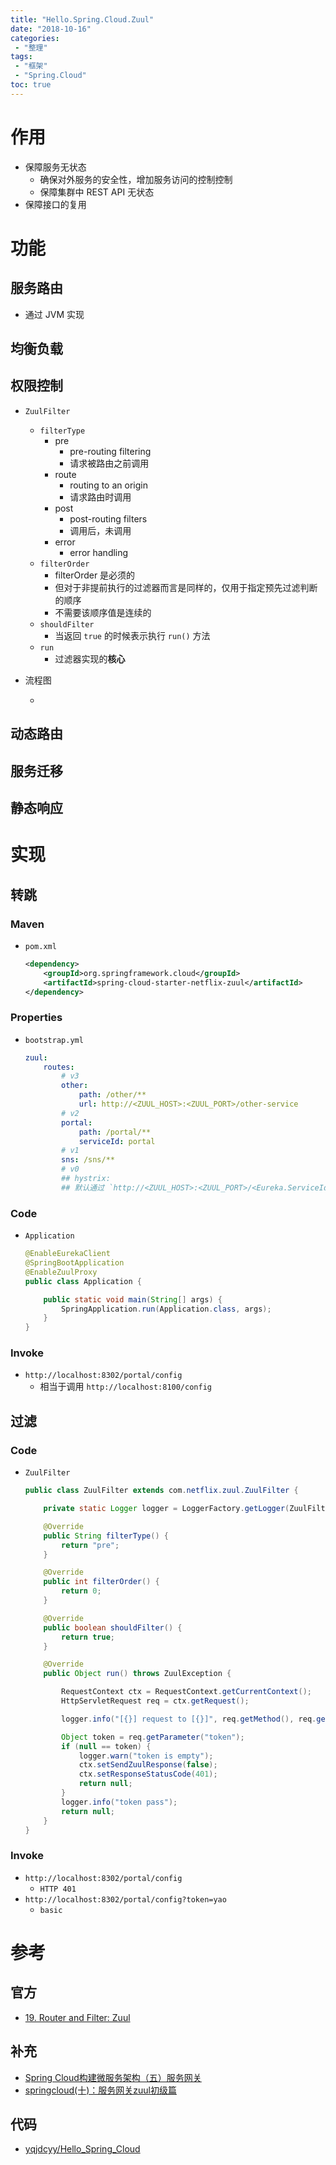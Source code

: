 ```yaml
---
title: "Hello.Spring.Cloud.Zuul"
date: "2018-10-16"
categories:
 - "整理"
tags:
 - "框架"
 - "Spring.Cloud"
toc: true
---
```


# 作用
- 保障服务无状态
    - 确保对外服务的安全性，增加服务访问的控制控制
    - 保障集群中 REST API 无状态
- 保障接口的复用

# 功能
## 服务路由
- 通过 JVM 实现
## 均衡负载
## 权限控制
- `ZuulFilter`
    - `filterType`
        - pre
            - pre-routing filtering
            - 请求被路由之前调用
        - route
            - routing to an origin
            - 请求路由时调用
        - post
            - post-routing filters
            - 调用后，未调用
        - error
            - error handling
    - `filterOrder`
        - filterOrder 是必须的
        - 但对于非提前执行的过滤器而言是同样的，仅用于指定预先过滤判断的顺序
        - 不需要该顺序值是连续的
    - `shouldFilter`
        - 当返回 `true` 的时候表示执行 `run()` 方法
    - `run`
        - 过滤器实现的**核心**

- 流程图
    - ![]()
## 动态路由
## 服务迁移
## 静态响应    

# 实现

## 转跳

### Maven
- `pom.xml`

    ```xml
    <dependency>
        <groupId>org.springframework.cloud</groupId>
        <artifactId>spring-cloud-starter-netflix-zuul</artifactId>
    </dependency>
    ```

### Properties
- `bootstrap.yml`

    ```yml
    zuul:
        routes:
            # v3
            other:
                path: /other/**
                url: http://<ZUUL_HOST>:<ZUUL_PORT>/other-service
            # v2
            portal:
                path: /portal/**
                serviceId: portal
            # v1
            sns: /sns/**
            # v0
            ## hystrix:
            ## 默认通过 `http://<ZUUL_HOST>:<ZUUL_PORT>/<Eureka.ServiceId>/**  ` 访问
    ```

### Code
- `Application`

    ```java
    @EnableEurekaClient
    @SpringBootApplication
    @EnableZuulProxy
    public class Application {

        public static void main(String[] args) {
            SpringApplication.run(Application.class, args);
        }
    }
    ```

### Invoke
- `http://localhost:8302/portal/config`
    - 相当于调用 `http://localhost:8100/config`

## 过滤

### Code
- `ZuulFilter`

    ```java
    public class ZuulFilter extends com.netflix.zuul.ZuulFilter {

        private static Logger logger = LoggerFactory.getLogger(ZuulFilter.class);

        @Override
        public String filterType() {
            return "pre";
        }

        @Override
        public int filterOrder() {
            return 0;
        }

        @Override
        public boolean shouldFilter() {
            return true;
        }

        @Override
        public Object run() throws ZuulException {

            RequestContext ctx = RequestContext.getCurrentContext();
            HttpServletRequest req = ctx.getRequest();

            logger.info("[{}] request to [{}]", req.getMethod(), req.getRequestURL().toString());

            Object token = req.getParameter("token");
            if (null == token) {
                logger.warn("token is empty");
                ctx.setSendZuulResponse(false);
                ctx.setResponseStatusCode(401);
                return null;
            }
            logger.info("token pass");
            return null;
        }
    }
    ```

### Invoke
- `http://localhost:8302/portal/config`
    - `HTTP 401`
- `http://localhost:8302/portal/config?token=yao`
    - `basic`


# 参考

## 官方
- [19. Router and Filter: Zuul](http://cloud.spring.io/spring-cloud-static/Edgware.RELEASE/single/spring-cloud.html#_router_and_filter_zuul)

## 补充
- [Spring Cloud构建微服务架构（五）服务网关](http://blog.didispace.com/springcloud5/)
- [springcloud(十)：服务网关zuul初级篇](http://www.ityouknow.com/springcloud/2017/06/01/gateway-service-zuul.html)

## 代码
- [yqjdcyy/Hello_Spring_Cloud](https://github.com/yqjdcyy/Hello_Spring_Cloud/tree/zuul)
